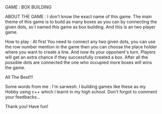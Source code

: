 GAME	:	BOX BUILDING

ABOUT THE GAME :
	I don't know the exact name of this game. The main theme of this game is to build as many boxes as you can by connecting the given dots, so I named this game as box building. And this is an two player game. 


How to play :
	At first You need to connect any two given dots, you can use the row number mention in the game then you can choose the place holder where you want to create a line. And now its your opponent's turn. Players will get an extra chance if they successfully created a box. After all the possible dots are connected the one who occupied more boxes will wins the game.

All The Best!!!


Some words from me :
	I'm sarwesh. I building games like these as my Hobby using c++ which I learnt in my high school. Don't forgot to comment your feedbacks...

Thank you!
Have fun!
